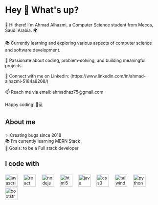 <h1 align="left">Hey 👋 What's up?</h1>

###

<p align="left">👋 Hi there! I'm Ahmad Alhazmi, a Computer Science student from Mecca, Saudi Arabia. 🌍<br><br>📚 Currently learning and exploring various aspects of computer science and software development.<br><br>🚀 Passionate about coding, problem-solving, and building meaningful projects.<br><br>🔗 Connect with me on LinkedIn: (https://www.linkedin.com/in/ahmad-alhazmi-5184a8208/)<br><br>📫 Reach me via email: ahmadhaz75@gmail.com<br><br>Happy coding! 🤖💻</p>

###

<h2 align="left">About me</h2>

###

<p align="left">✨ Creating bugs since 2018<br>📚 I'm currently learning MERN Stack<br>🎯 Goals: to be a Full stack developer</p>

###

<h2 align="left">I code with</h2>

###

<div align="left">
  <img src="https://cdn.jsdelivr.net/gh/devicons/devicon/icons/javascript/javascript-original.svg" height="40" alt="javascript logo"  />
  <img width="12" />
  <img src="https://cdn.jsdelivr.net/gh/devicons/devicon/icons/react/react-original.svg" height="40" alt="react logo"  />
  <img width="12" />
  <img src="https://cdn.jsdelivr.net/gh/devicons/devicon/icons/nodejs/nodejs-original.svg" height="40" alt="nodejs logo"  />
  <img width="12" />
  <img src="https://cdn.jsdelivr.net/gh/devicons/devicon/icons/html5/html5-original.svg" height="40" alt="html5 logo"  />
  <img width="12" />
  <img src="https://cdn.jsdelivr.net/gh/devicons/devicon/icons/java/java-original.svg" height="40" alt="java logo"  />
  <img width="12" />
  <img src="https://cdn.jsdelivr.net/gh/devicons/devicon/icons/css3/css3-original.svg" height="40" alt="css3 logo"  />
  <img width="12" />
  <img src="https://cdn.jsdelivr.net/gh/devicons/devicon/icons/tailwindcss/tailwindcss-original-wordmark.svg" height="40" alt="tailwindcss logo"  />
  <img width="12" />
  <img src="https://cdn.jsdelivr.net/gh/devicons/devicon/icons/python/python-original.svg" height="40" alt="python logo"  />
  <img width="12" />
  <img src="https://cdn.jsdelivr.net/gh/devicons/devicon/icons/bootstrap/bootstrap-original.svg" height="40" alt="bootstrap logo"  />
</div>

###
